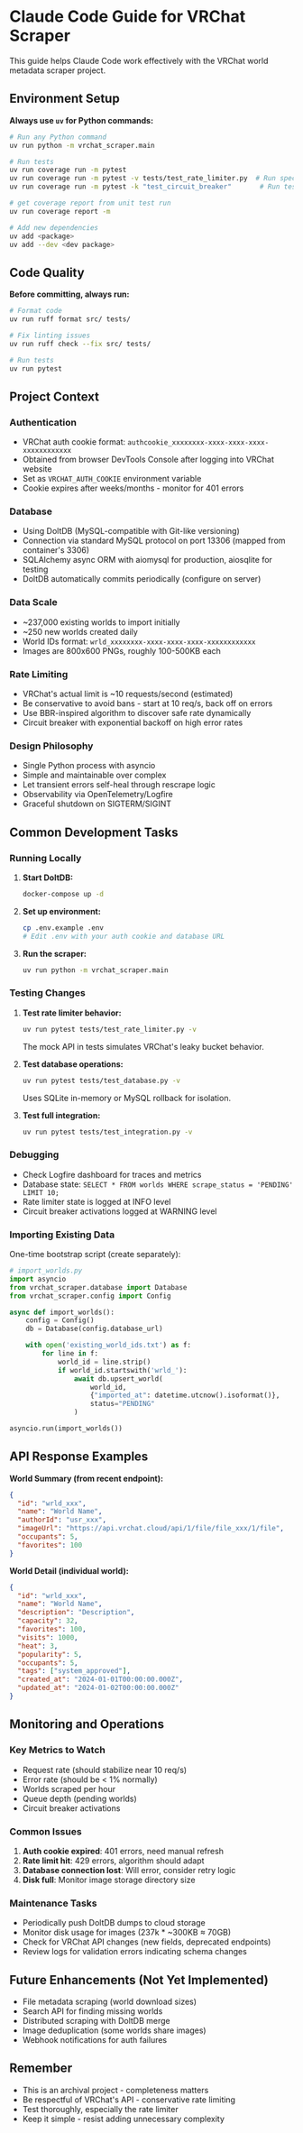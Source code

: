 # Claude Code Guide for VRChat Scraper

This guide helps Claude Code work effectively with the VRChat world metadata scraper project.

## Environment Setup

**Always use `uv` for Python commands:**
```bash
# Run any Python command
uv run python -m vrchat_scraper.main

# Run tests
uv run coverage run -m pytest
uv run coverage run -m pytest -v tests/test_rate_limiter.py  # Run specific test file
uv run coverage run -m pytest -k "test_circuit_breaker"       # Run tests matching pattern

# get coverage report from unit test run
uv run coverage report -m

# Add new dependencies
uv add <package>
uv add --dev <dev package>
```

## Code Quality

**Before committing, always run:**
```bash
# Format code
uv run ruff format src/ tests/

# Fix linting issues
uv run ruff check --fix src/ tests/

# Run tests
uv run pytest
```

## Project Context

### Authentication
- VRChat auth cookie format: `authcookie_xxxxxxxx-xxxx-xxxx-xxxx-xxxxxxxxxxxx`
- Obtained from browser DevTools Console after logging into VRChat website
- Set as `VRCHAT_AUTH_COOKIE` environment variable
- Cookie expires after weeks/months - monitor for 401 errors

### Database
- Using DoltDB (MySQL-compatible with Git-like versioning)
- Connection via standard MySQL protocol on port 13306 (mapped from container's 3306)
- SQLAlchemy async ORM with aiomysql for production, aiosqlite for testing
- DoltDB automatically commits periodically (configure on server)

### Data Scale
- ~237,000 existing worlds to import initially
- ~250 new worlds created daily
- World IDs format: `wrld_xxxxxxxx-xxxx-xxxx-xxxx-xxxxxxxxxxxx`
- Images are 800x600 PNGs, roughly 100-500KB each

### Rate Limiting
- VRChat's actual limit is ~10 requests/second (estimated)
- Be conservative to avoid bans - start at 10 req/s, back off on errors
- Use BBR-inspired algorithm to discover safe rate dynamically
- Circuit breaker with exponential backoff on high error rates

### Design Philosophy
- Single Python process with asyncio
- Simple and maintainable over complex
- Let transient errors self-heal through rescrape logic
- Observability via OpenTelemetry/Logfire
- Graceful shutdown on SIGTERM/SIGINT

## Common Development Tasks

### Running Locally

1. **Start DoltDB:**
   ```bash
   docker-compose up -d
   ```

2. **Set up environment:**
   ```bash
   cp .env.example .env
   # Edit .env with your auth cookie and database URL
   ```

3. **Run the scraper:**
   ```bash
   uv run python -m vrchat_scraper.main
   ```

### Testing Changes

1. **Test rate limiter behavior:**
   ```bash
   uv run pytest tests/test_rate_limiter.py -v
   ```
   The mock API in tests simulates VRChat's leaky bucket behavior.

2. **Test database operations:**
   ```bash
   uv run pytest tests/test_database.py -v
   ```
   Uses SQLite in-memory or MySQL rollback for isolation.

3. **Test full integration:**
   ```bash
   uv run pytest tests/test_integration.py -v
   ```

### Debugging

- Check Logfire dashboard for traces and metrics
- Database state: `SELECT * FROM worlds WHERE scrape_status = 'PENDING' LIMIT 10;`
- Rate limiter state is logged at INFO level
- Circuit breaker activations logged at WARNING level

### Importing Existing Data

One-time bootstrap script (create separately):
```python
# import_worlds.py
import asyncio
from vrchat_scraper.database import Database
from vrchat_scraper.config import Config

async def import_worlds():
    config = Config()
    db = Database(config.database_url)

    with open('existing_world_ids.txt') as f:
        for line in f:
            world_id = line.strip()
            if world_id.startswith('wrld_'):
                await db.upsert_world(
                    world_id,
                    {"imported_at": datetime.utcnow().isoformat()},
                    status="PENDING"
                )

asyncio.run(import_worlds())
```

## API Response Examples

**World Summary (from recent endpoint):**
```json
{
  "id": "wrld_xxx",
  "name": "World Name",
  "authorId": "usr_xxx",
  "imageUrl": "https://api.vrchat.cloud/api/1/file/file_xxx/1/file",
  "occupants": 5,
  "favorites": 100
}
```

**World Detail (individual world):**
```json
{
  "id": "wrld_xxx",
  "name": "World Name",
  "description": "Description",
  "capacity": 32,
  "favorites": 100,
  "visits": 1000,
  "heat": 3,
  "popularity": 5,
  "occupants": 5,
  "tags": ["system_approved"],
  "created_at": "2024-01-01T00:00:00.000Z",
  "updated_at": "2024-01-02T00:00:00.000Z"
}
```

## Monitoring and Operations

### Key Metrics to Watch
- Request rate (should stabilize near 10 req/s)
- Error rate (should be < 1% normally)
- Worlds scraped per hour
- Queue depth (pending worlds)
- Circuit breaker activations

### Common Issues

1. **Auth cookie expired**: 401 errors, need manual refresh
2. **Rate limit hit**: 429 errors, algorithm should adapt
3. **Database connection lost**: Will error, consider retry logic
4. **Disk full**: Monitor image storage directory size

### Maintenance Tasks

- Periodically push DoltDB dumps to cloud storage
- Monitor disk usage for images (237k * ~300KB ≈ 70GB)
- Check for VRChat API changes (new fields, deprecated endpoints)
- Review logs for validation errors indicating schema changes

## Future Enhancements (Not Yet Implemented)

- File metadata scraping (world download sizes)
- Search API for finding missing worlds
- Distributed scraping with DoltDB merge
- Image deduplication (some worlds share images)
- Webhook notifications for auth failures

## Remember

- This is an archival project - completeness matters
- Be respectful of VRChat's API - conservative rate limiting
- Test thoroughly, especially the rate limiter
- Keep it simple - resist adding unnecessary complexity
